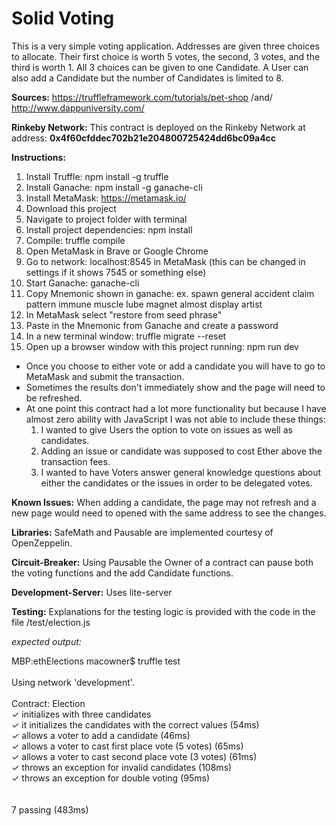# Solid Voting

This is a very simple voting application. Addresses are given three choices to allocate. Their first choice is worth 5 votes, the second, 3 votes, and the third is worth 1. All 3 choices can be given to one Candidate. A User can also add a Candidate but the number of Candidates is limited to 8.

__Sources:__ https://truffleframework.com/tutorials/pet-shop /and/ http://www.dappuniversity.com/

__Rinkeby Network:__ This contract is deployed on the Rinkeby Network at address: __0x4f60cfddec702b21e204800725424dd6bc09a4cc__


__Instructions:__ 

1. Install Truffle: npm install -g truffle
2. Install Ganache: npm install -g ganache-cli
3. Install MetaMask: https://metamask.io/
3. Download this project
4. Navigate to project folder with terminal
5. Install project dependencies: npm install
6. Compile: truffle compile
7. Open MetaMask in Brave or Google Chrome
8. Go to network: localhost:8545 in MetaMask (this can be changed in settings if it shows 7545 or something else)
9. Start Ganache: ganache-cli
10. Copy Mnemonic shown in ganache: ex. spawn general accident claim pattern immune muscle lube magnet almost display artist
11. In MetaMask select "restore from seed phrase" 
12. Paste in the Mnemonic from Ganache and create a password
13. In a new terminal window: truffle migrate --reset
14. Open up a browser window with this project running: npm run dev

- Once you choose to either vote or add a candidate you will have to go to MetaMask and submit the transaction. 
- Sometimes the results don't immediately show and the page will need to be refreshed.
- At one point this contract had a lot more functionality but because I have almost zero ability with JavaScript I was not able to include these things:
  1. I wanted to give Users the option to vote on issues as well as candidates.
  2. Adding an issue or candidate was supposed to cost Ether above the transaction fees.
  3. I wanted to have Voters answer general knowledge questions about either the candidates or the issues in order to be delegated votes.

__Known Issues:__ When adding a candidate, the page may not refresh and a new page would need to opened with the same address to see the changes. 

__Libraries:__ SafeMath and Pausable are implemented courtesy of OpenZeppelin.

__Circuit-Breaker:__ Using Pausable the Owner of a contract can pause both the voting functions and the add Candidate functions.

__Development-Server:__ Uses lite-server

__Testing:__ Explanations for the testing logic is provided with the code in the file /test/election.js

*expected output:* <br />

MBP:ethElections macowner$ truffle test <br />
<br />
Using network 'development'. <br />
<br />
  Contract: Election <br />
    ✓ initializes with three candidates <br />
    ✓ it initializes the candidates with the correct values (54ms) <br />
    ✓ allows a voter to add a candidate (46ms) <br />
    ✓ allows a voter to cast first place vote (5 votes) (65ms) <br />
    ✓ allows a voter to cast second place vote (3 votes) (61ms) <br />
    ✓ throws an exception for invalid candidates (108ms) <br />
    ✓ throws an exception for double voting (95ms) <br />
<br />
<br />
  7 passing (483ms)<br />




